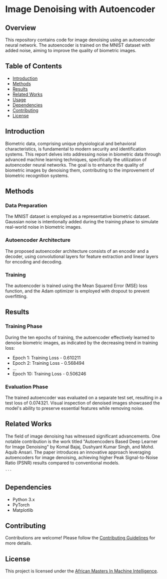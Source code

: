 # Image Denoising with Autoencoder

## Overview

This repository contains code for image denoising using an autoencoder neural network. The autoencoder is trained on the MNIST dataset with added noise, aiming to improve the quality of biometric images.

## Table of Contents

- [Introduction](#introduction)
- [Methods](#methods)
- [Results](#results)
- [Related Works](#related-works)
- [Usage](#usage)
- [Dependencies](#dependencies)
- [Contributing](#contributing)
- [License](#license)

## Introduction

Biometric data, comprising unique physiological and behavioral characteristics, is fundamental to modern security and identification systems. This report delves into addressing noise in biometric data through advanced machine learning techniques, specifically the utilization of autoencoder neural networks. The goal is to enhance the quality of biometric images by denoising them, contributing to the improvement of biometric recognition systems.

## Methods

### Data Preparation

The MNIST dataset is employed as a representative biometric dataset. Gaussian noise is intentionally added during the training phase to simulate real-world noise in biometric images.

### Autoencoder Architecture

The proposed autoencoder architecture consists of an encoder and a decoder, using convolutional layers for feature extraction and linear layers for encoding and decoding.

### Training

The autoencoder is trained using the Mean Squared Error (MSE) loss function, and the Adam optimizer is employed with dropout to prevent overfitting.

## Results

### Training Phase

During the ten epochs of training, the autoencoder effectively learned to denoise biometric images, as indicated by the decreasing trend in training loss:

- Epoch 1: Training Loss - 0.610211
- Epoch 2: Training Loss - 0.568494
- ...
- Epoch 10: Training Loss - 0.506246

### Evaluation Phase

The trained autoencoder was evaluated on a separate test set, resulting in a test loss of 0.074321. Visual inspection of denoised images showcased the model's ability to preserve essential features while removing noise.

## Related Works

The field of image denoising has witnessed significant advancements. One notable contribution is the work titled "Autoencoders Based Deep Learner for Image Denoising" by Komal Bajaj, Dushyant Kumar Singh, and Mohd. Aquib Ansari. The paper introduces an innovative approach leveraging autoencoders for image denoising, achieving higher Peak Signal-to-Noise Ratio (PSNR) results compared to conventional models.


    ```

## Dependencies

- Python 3.x
- PyTorch
- Matplotlib

## Contributing

Contributions are welcome! Please follow the [Contributing Guidelines](CONTRIBUTING.md) for more details.

## License

This project is licensed under the [African Masters In Machine Intelligence](LICENSE).

